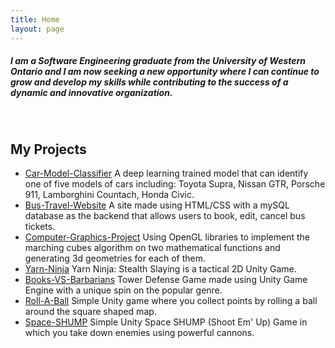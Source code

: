 ```yaml
---
title: Home
layout: page
---
```


##### I am a Software Engineering graduate from the University of Western Ontario and I am now seeking a new opportunity where I can continue to grow and develop my skills while contributing to the success of a dynamic and innovative organization.
&nbsp;
&nbsp;
&nbsp;
## My Projects
- [Car-Model-Classifier](https://oaweidah.github.io/) A deep learning trained model that can identify one of five models of cars including: Toyota Supra, Nissan GTR, Porsche 911, Lamborghini Countach, Honda Civic.
- [Bus-Travel-Website](https://github.com/oaweidah/Bus-Travel-Website) A site made using HTML/CSS with a mySQL database as the backend that allows users to book, edit, cancel bus tickets.
- [Computer-Graphics-Project](https://github.com/oaweidah/Graphics-Final-Project) Using OpenGL libraries to implement the marching cubes algorithm on two mathematical functions and generating 3d geometries for each of them.
- [Yarn-Ninja](https://github.com/oaweidah/Yarn-Ninja) Yarn Ninja: Stealth Slaying is a tactical 2D Unity Game.
- [Books-VS-Barbarians](https://github.com/oaweidah/Books-VS-Barbarians) Tower Defense Game made using Unity Game Engine with a unique spin on the popular genre.
- [Roll-A-Ball](https://github.com/oaweidah/roll-a-ball) Simple Unity game where you collect points by rolling a ball around the square shaped map.
- [Space-SHUMP](https://github.com/oaweidah/space-SHUMP) Simple Unity Space SHUMP (Shoot Em' Up) Game in which you take down enemies using powerful cannons.
